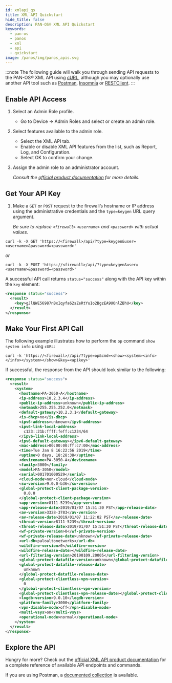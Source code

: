 ```yaml
---
id: xmlapi_qs
title: XML API Quickstart
hide_title: false
description: PAN-OS® XML API Quickstart
keywords:
  - pan-os
  - panos
  - xml
  - api
  - quickstart
image: /panos/img/panos_apis.svg
---
```


:::note
The following guide will walk you through sending API requests to the PAN-OS® XML API using <a href="https://curl.haxx.se/docs/httpscripting.html" target="_blank">cURL</a>, although you may optionally use another API tool such as <a href="https://www.getpostman.com/" target="_blank">Postman</a>, <a href="https://insomnia.rest/" target="_blank">Insomnia</a> or <a href="http://restclient.net/" target="_blank">RESTClient</a>.
:::

## Enable API Access

1. Select an Admin Role profile.

   - Go to Device -> Admin Roles and select or create an admin role.

2. Select features available to the admin role.

   - Select the XML API tab.
   - Enable or disable XML API features from the list, such as Report, Log, and Configuration.
   - Select OK to confirm your change.

3. Assign the admin role to an administrator account.

   _Consult the [official product documentation](https://docs.paloaltonetworks.com/pan-os/9-0/pan-os-panorama-api/get-started-with-the-pan-os-xml-api/enable-api-access.html) for more details._

## Get Your API Key

1. Make a `GET` or `POST` request to the firewall’s hostname or IP address using the administrative credentials and the `type=keygen` URL query argument.

   _Be sure to replace `<firewall>` `<username>` and `<password>` with actual values._

```shell-session
curl -k -X GET 'https://<firewall>/api/?type=keygen&user=<username>&password=<password>'
```

_or_

```shell-session
curl -k -X POST 'https://<firewall>/api/?type=keygen&user=<username>&password=<password>'
```

A successful API call returns `status="success"` along with the API key within the `key` element:

```xml
<response status="success">
  <result>
    <key>gJlQWE56987nBxIqyfa62sZeRtYuIo2BgzEA9UOnlZBhU</key>
  </result>
</response>
```

## Make Your First API Call

The following example illustrates how to perform the `op` command `show system info` using `cURL`:

```shell-session
curl -k 'https://<firewall>//api/?type=op&cmd=<show><system><info></info></system></show>&key=<apikey>'
```

If successful, the response from the API should look similar to the following:

```xml
<response status="success">
  <result>
    <system>
      <hostname>PA-3050-A</hostname>
      <ip-address>10.2.3.4</ip-address>
      <public-ip-address>unknown</public-ip-address>
      <netmask>255.255.252.0</netmask>
      <default-gateway>10.2.3.1</default-gateway>
      <is-dhcp>no</is-dhcp>
      <ipv6-address>unknown</ipv6-address>
      <ipv6-link-local-address>
        c123::21b:ffff:feff:c1234/64
      </ipv6-link-local-address>
      <ipv6-default-gateway></ipv6-default-gateway>
      <mac-address>00:00:00:ff:c7:00</mac-address>
      <time>Tue Jan 8 16:22:56 2019</time>
      <uptime>0 days, 18:28:38</uptime>
      <devicename>PA-3050-A</devicename>
      <family>3000</family>
      <model>PA-3050</model>
      <serial>001701000529</serial>
      <cloud-mode>non-cloud</cloud-mode>
      <sw-version>9.0.0-b36</sw-version>
      <global-protect-client-package-version>
        0.0.0
      </global-protect-client-package-version>
      <app-version>8111-5239</app-version>
      <app-release-date>2019/01/07 15:51:30 PST</app-release-date>
      <av-version>3328-3783</av-version>
      <av-release-date>2019/01/07 11:22:02 PST</av-release-date>
      <threat-version>8111-5239</threat-version>
      <threat-release-date>2019/01/07 15:51:30 PST</threat-release-date>
      <wf-private-version>0</wf-private-version>
      <wf-private-release-date>unknown</wf-private-release-date>
      <url-db>paloaltonetworks</url-db>
      <wildfire-version>0</wildfire-version>
      <wildfire-release-date></wildfire-release-date>
      <url-filtering-version>20190109.20005</url-filtering-version>
      <global-protect-datafile-version>unknown</global-protect-datafile-version>
      <global-protect-datafile-release-date>
        unknown
      </global-protect-datafile-release-date>
      <global-protect-clientless-vpn-version>
        0
      </global-protect-clientless-vpn-version>
      <global-protect-clientless-vpn-release-date></global-protect-clientless-vpn-release-date>
      <logdb-version>9.0.10</logdb-version>
      <platform-family>3000</platform-family>
      <vpn-disable-mode>off</vpn-disable-mode>
      <multi-vsys>on</multi-vsys>
      <operational-mode>normal</operational-mode>
    </system>
  </result>
</response>
```

## Explore the API

Hungry for more? Check out the <a target="_blank" href="https://docs.paloaltonetworks.com/pan-os/9-0/pan-os-panorama-api/get-started-with-the-pan-os-xml-api/explore-the-api.html">official XML API product documentation</a> for a complete reference of available API endpoints and commands.

If you are using Postman, a <a target="_blank" href="https://documenter.getpostman.com/view/2937330/7LgDQwG">documented collection</a> is available.
